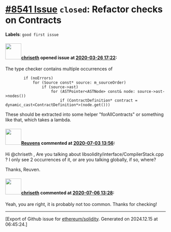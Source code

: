 # [\#8541 Issue](https://github.com/ethereum/solidity/issues/8541) `closed`: Refactor checks on Contracts
**Labels**: `good first issue`


#### <img src="https://avatars.githubusercontent.com/u/9073706?v=4" width="50">[chriseth](https://github.com/chriseth) opened issue at [2020-03-26 17:22](https://github.com/ethereum/solidity/issues/8541):

The type checker contains multiple occurrences of
```
		if (noErrors)
			for (Source const* source: m_sourceOrder)
				if (source->ast)
					for (ASTPointer<ASTNode> const& node: source->ast->nodes())
						if (ContractDefinition* contract = dynamic_cast<ContractDefinition*>(node.get()))
```

These should be extracted into some helper "forAllContracts" or something like that, which takes a lambda.


#### <img src="https://avatars.githubusercontent.com/u/4636919?v=4" width="50">[Reuvens](https://github.com/Reuvens) commented at [2020-07-03 13:56](https://github.com/ethereum/solidity/issues/8541#issuecomment-653560700):

Hi @chriseth ,
Are you talking about libsolidity/interface/CompilerStack.cpp ? 
I only see 2 occurrences of it, or are you talking globally, if so, where? 

Thanks,
Reuven.

#### <img src="https://avatars.githubusercontent.com/u/9073706?v=4" width="50">[chriseth](https://github.com/chriseth) commented at [2020-07-06 13:28](https://github.com/ethereum/solidity/issues/8541#issuecomment-654238242):

Yeah, you are right, it is probably not too common. Thanks for checking!


-------------------------------------------------------------------------------



[Export of Github issue for [ethereum/solidity](https://github.com/ethereum/solidity). Generated on 2024.12.15 at 06:45:24.]
